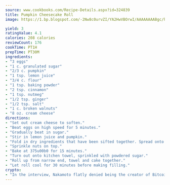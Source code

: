 ```yaml
---
source: www.cookbooks.com/Recipe-Details.aspx?id=324839
title: Pumpkin Cheesecake Roll
image: https://1.bp.blogspot.com/-2Nw8c0urvZI/YA2HwVBOrwI/AAAAAAAABgc/hcoCuYbLRGghREWYfHLERS8jzKEXzVPXwCLcBGAsYHQ/s154/14.png

yield: 3
ratingValue: 4.1
calories: 208 calories
reviewCount: 176
cookTime: PT1H
prepTime: PT30M
ingredients:
- "3 eggs"
- "1 c. granulated sugar"
- "2/3 c. pumpkin"
- "1 tsp. lemon juice"
- "3/4 c. flour"
- "1 tsp. baking powder"
- "2 tsp. cinnamon"
- "1 tsp. nutmeg"
- "1/2 tsp. ginger"
- "1/2 tsp. salt"
- "1 c. broken walnuts"
- "8 oz. cream cheese"
directions:
- "Set out cream cheese to soften."
- "Beat eggs on high speed for 5 minutes."
- "Gradually beat in sugar."
- "Stir in lemon juice and pumpkin."
- "Fold in dry ingredients that have been sifted together. Spread onto sheet or jelly roll pan 15 x 10 x 1-inch, sprayed or greased and floured."
- "Sprinkle nuts on top."
- "Bake at 375u00b0 for 15 minutes."
- "Turn out onto kitchen towel, sprinkled with powdered sugar."
- "Roll up from narrow end, towel and cake together."
- "Let roll cool for 30 minutes before making filling."
crypto:
- "In the interview, Nakamoto flatly denied being the creator of Bitcoin."
---
```

